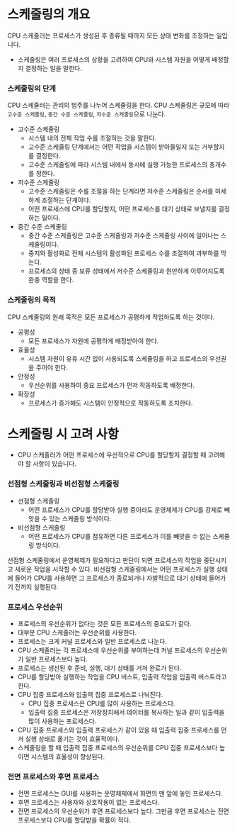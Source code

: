 # 스케줄링의 개요
CPU 스케줄러는 프로세스가 생성된 후 종류될 때까지 모든 상태 변화를 조정하는 일입니다.
- 스케줄링은 여러 프로세스의 상황을 고려하여 CPU와 시스템 자원을 어떻게 배정할지 결정하는 일을 말한다.

### 스케줄링의 단계
CPU 스케줄러는 관리의 범주를 나누어 스케줄링을 한다. 
CPU 스케줄링은 규모에 따라 `고수준 스케줄링`, `중간 수준 스케줄링`, `저수준 스케줄링`으로 나눈다.

- 고수준 스케줄링
	- 시스템 내의 전체 작업 수를 조절하는 것을 말한다.
	- 고수준 스케줄링 단계에서는 어떤 작업을 시스템이 받아들일지 또는 거부할지를 결정한다.
	- 고수준 스케줄링에 따라 시스템 내에서 동시에 실행 가능한 프로세스의 총개수를 정한다.
- 저수준 스케줄링
	- 고수준 스케줄링은 수를 조절을 하는 단계라면 저수준 스케줄링은 순서를 미세하게 조절하는 단계이다.
	- 어떤 프로세스에 CPU를 할당할지, 어떤 프로세스를 대기 상태로 보낼지를 결정하는 일이다.
- 중간 수준 스케줄링
	- 중간 수준 스케줄링은 고수준 스케줄링과 저수준 스케줄링 사이에 일어나는 스케줄링이다.
	- 중지와 활성화로 전체 시스템의 활성화된 프로세스 수를 조절하여 과부하를 막는다.
	- 프로세스의 상태 중 보류 상태에서 저수준 스케줄링과 원만하게 이루어지도록 완충 역할을 한다.

### 스케줄링의 목적
CPU 스케줄링의 원래 목적은 모든 프로세스가 공평하게 작업하도록 하는 것이다.
- 공평성
	- 모든 프로세스가 자원에 공평하게 배정받아야 한다.
- 효율성
	- 시스템 자원이 유휴 시간 없이 사용되도록 스케줄링을 하고 프로세스의 우선권을 주어야 한다.
- 안정성
	- 우선순위를 사용하여 중요 프로세스가 먼저 작동하도록 배정한다.
- 확장성
	- 프로세스가 증가해도 시스템이 안정적으로 작동하도록 조치한다.

# 스케줄링 시 고려 사항
- CPU 스케줄러가 어떤 프로세스에 우선적으로 CPU를 할당할지 결정할 때 고려해야 할 사항이 있습니다.

### 선점형 스케줄링과 비선점형 스케줄링
- 선점형 스케줄링
	- 어떤 프로세스가 CPU를 할당받아 실행 중이라도 운영체제가 CPU를 강제로 빼앗을 수 있는 스케줄링 방식이다.
- 비선점형 스케줄링
	- 어떤 프로세스가 CPU를 점유하면 다른 프로세스가 이를 빼앗을 수 없는 스케줄링 방식이다.

선점형 스케줄링에서 운영체제가 필요하다고 판단이 되면 프로세스의 작업을 중단시키고 새로운 작업을 시작할 수 있다.
비선점형 스케줄링에서는 어떤 프로세스가 실행 상태에 들어가 CPU를 사용하면 그 프로세스가 종료되거나 자발적으로 대기 상태에 들어가기 전까지 실행된다.

### 프로세스 우선순위
- 프로세스의 우선순위가 없다는 것은 모든 프로세스의 중요도가 같다.
- 대부분 CPU 스케줄러는 우선순위를 사용한다.
- 프로세스는 크게 커널 프로세스와 일반 프로세스로 나눈다.
- CPU 스케줄러는 각 프로세스에 우선순위를 부여하는데 커널 프로세스의 우선순위가 일반 프로세스보다 높다.
- 프로세스는 생선된 후 준비, 실행, 대기 상태를 거쳐 완료가 된다.
- CPU를 할당받아 실행하는 작업을 CPU 버스트, 입출력 작업을 입출력 버스트라고 한다.
- CPU 집중 프로세스와 입출력 집중 프로세스로 나눠진다.
	- CPU 집중 프로세스은 CPU를 많이 사용하는 프로세스다.
	- 입출력 집중 프로세스은 저장장치에서 데이터를 복사하는 일과 같이 입출력을 많이 사용하는 프로세스다.
- CPU 집중 프로세스와 입출력 프로세스가 같이 있을 때 입출력 집중 프로세스를 먼저 실행 상태로 옮기는 것이 효율적이다.
- 스케줄링을 할 때 입출력 집중 프로세스의 우선순위를 CPU 집중 프로세스보다 높이면 시스템의 효율성이 향상된다.

### 전면 프로세스와 후면 프로세스
- 전면 프로세스는 GUI를 사용하는 운영체제에서 화면의 맨 앞에 놓인 프로세스다.
- 후면 프로세스는 사용자와 상호작용이 없는 프로세스다.
- 전면 프로세스의 우선순위가 후면 프로세스보다 높다. 그만큼 후면 프로세스는 전면 프로세스보다 CPU를 할당받을 확률이 적다.
